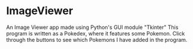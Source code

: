 # ImageViewer
An Image Viewer app made using Python's GUI module "Tkinter"
This program is written as a Pokedex, where it features some Pokemon. Click through the buttons to see which Pokemons I have added in the program.
